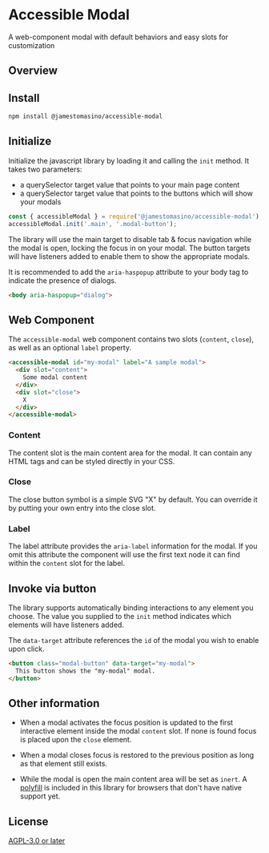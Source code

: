 # Accessible Modal

A web-component modal with default behaviors and easy slots for customization

## Overview

## Install

```bash
npm install @jamestomasino/accessible-modal
```

## Initialize

Initialize the javascript library by loading it and calling the `init` method. It takes two parameters:

* a querySelector target value that points to your main page content
* a querySelector target value that points to the buttons which will show your modals

```javascript
const { accessibleModal } = require('@jamestomasino/accessible-modal');
accessibleModal.init('.main', '.modal-button');
```

The library will use the main target to disable tab & focus navigation while the modal is open, locking the focus in on your modal. The button targets will have listeners added to enable them to show the appropriate modals.

It is recommended to add the `aria-haspopup` attribute to your body tag to indicate the presence of dialogs.

```html
<body aria-haspopup="dialog">
```

## Web Component

The `accessible-modal` web component contains two slots (`content`, `close`), as well as an optional `label` property.

```html
<accessible-modal id="my-modal" label="A sample modal">
  <div slot="content">
    Some modal content
  </div>
  <div slot="close">
    X
  </div>
</accessible-modal>
```

### Content

The content slot is the main content area for the modal. It can contain any HTML tags and can be styled directly in your CSS.

### Close

The close button symbol is a simple SVG "X" by default. You can override it by putting your own entry into the close slot.

### Label

The label attribute provides the `aria-label` information for the modal. If you omit this attribute the component will use the first text node it can find within the `content` slot for the label.


## Invoke via button

The library supports automatically binding interactions to any element you choose. The value you supplied to the `init` method indicates which elements will have listeners added.

The `data-target` attribute references the `id` of the modal you wish to enable upon click.

```html
<button class="modal-button" data-target="my-modal">
  This button shows the "my-modal" modal.
</button>
```

## Other information

* When a modal activates the focus position is updated to the first interactive element inside the modal `content` slot. If none is found focus is placed upon the `close` element.

* When a modal closes focus is restored to the previous position as long as that element still exists.

* While the modal is open the main content area will be set as `inert`. A [polyfill](https://github.com/WICG/inert) is included in this library for browsers that don't have native support yet.


## License

[AGPL-3.0 or later](LICENSE)
